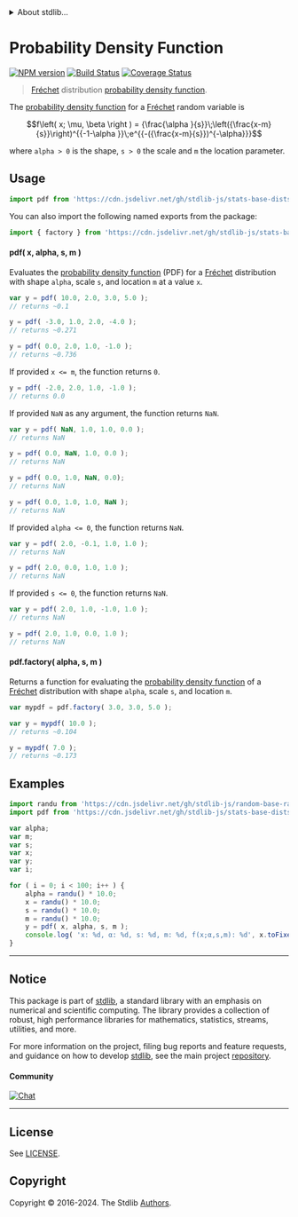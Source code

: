<!--

@license Apache-2.0

Copyright (c) 2018 The Stdlib Authors.

Licensed under the Apache License, Version 2.0 (the "License");
you may not use this file except in compliance with the License.
You may obtain a copy of the License at

   http://www.apache.org/licenses/LICENSE-2.0

Unless required by applicable law or agreed to in writing, software
distributed under the License is distributed on an "AS IS" BASIS,
WITHOUT WARRANTIES OR CONDITIONS OF ANY KIND, either express or implied.
See the License for the specific language governing permissions and
limitations under the License.

-->


<details>
  <summary>
    About stdlib...
  </summary>
  <p>We believe in a future in which the web is a preferred environment for numerical computation. To help realize this future, we've built stdlib. stdlib is a standard library, with an emphasis on numerical and scientific computation, written in JavaScript (and C) for execution in browsers and in Node.js.</p>
  <p>The library is fully decomposable, being architected in such a way that you can swap out and mix and match APIs and functionality to cater to your exact preferences and use cases.</p>
  <p>When you use stdlib, you can be absolutely certain that you are using the most thorough, rigorous, well-written, studied, documented, tested, measured, and high-quality code out there.</p>
  <p>To join us in bringing numerical computing to the web, get started by checking us out on <a href="https://github.com/stdlib-js/stdlib">GitHub</a>, and please consider <a href="https://opencollective.com/stdlib">financially supporting stdlib</a>. We greatly appreciate your continued support!</p>
</details>

# Probability Density Function

[![NPM version][npm-image]][npm-url] [![Build Status][test-image]][test-url] [![Coverage Status][coverage-image]][coverage-url] <!-- [![dependencies][dependencies-image]][dependencies-url] -->

> [Fréchet][frechet-distribution] distribution [probability density function][pdf].

<section class="intro">

The [probability density function][pdf] for a [Fréchet][frechet-distribution] random variable is

<!-- <equation class="equation" label="eq:frechet_pdf" align="center" raw="f\left( x; \mu, \beta \right ) = {\frac{\alpha }{s}}\;\left({\frac{x-m}{s}}\right)^{{-1-\alpha }}\;e^{{-({\frac{x-m}{s}})^{-\alpha}}}" alt="Probability density function for a Fréchet distribution."> -->

```math
f\left( x; \mu, \beta \right ) = {\frac{\alpha }{s}}\;\left({\frac{x-m}{s}}\right)^{{-1-\alpha }}\;e^{{-({\frac{x-m}{s}})^{-\alpha}}}
```

<!-- <div class="equation" align="center" data-raw-text="f\left( x; \mu, \beta \right ) = {\frac{\alpha }{s}}\;\left({\frac{x-m}{s}}\right)^{{-1-\alpha }}\;e^{{-({\frac{x-m}{s}})^{-\alpha}}}" data-equation="eq:frechet_pdf">
    <img src="https://cdn.jsdelivr.net/gh/stdlib-js/stdlib@591cf9d5c3a0cd3c1ceec961e5c49d73a68374cb/lib/node_modules/@stdlib/stats/base/dists/frechet/pdf/docs/img/equation_frechet_pdf.svg" alt="Probability density function for a Fréchet distribution.">
    <br>
</div> -->

<!-- </equation> -->

where `alpha > 0` is the shape, `s > 0` the scale and `m` the location parameter.

</section>

<!-- /.intro -->



<section class="usage">

## Usage

```javascript
import pdf from 'https://cdn.jsdelivr.net/gh/stdlib-js/stats-base-dists-frechet-pdf@v0.2.1-deno/mod.js';
```

You can also import the following named exports from the package:

```javascript
import { factory } from 'https://cdn.jsdelivr.net/gh/stdlib-js/stats-base-dists-frechet-pdf@v0.2.1-deno/mod.js';
```

#### pdf( x, alpha, s, m )

Evaluates the [probability density function][pdf] (PDF) for a [Fréchet][frechet-distribution] distribution with shape `alpha`, scale `s`, and location `m` at a value `x`.

```javascript
var y = pdf( 10.0, 2.0, 3.0, 5.0 );
// returns ~0.1

y = pdf( -3.0, 1.0, 2.0, -4.0 );
// returns ~0.271

y = pdf( 0.0, 2.0, 1.0, -1.0 );
// returns ~0.736
```

If provided `x <= m`, the function returns `0`.

```javascript
y = pdf( -2.0, 2.0, 1.0, -1.0 );
// returns 0.0
```

If provided `NaN` as any argument, the function returns `NaN`.

```javascript
var y = pdf( NaN, 1.0, 1.0, 0.0 );
// returns NaN

y = pdf( 0.0, NaN, 1.0, 0.0 );
// returns NaN

y = pdf( 0.0, 1.0, NaN, 0.0);
// returns NaN

y = pdf( 0.0, 1.0, 1.0, NaN );
// returns NaN
```

If provided `alpha <= 0`, the function returns `NaN`.

```javascript
var y = pdf( 2.0, -0.1, 1.0, 1.0 );
// returns NaN

y = pdf( 2.0, 0.0, 1.0, 1.0 );
// returns NaN
```

If provided `s <= 0`, the function returns `NaN`.

```javascript
var y = pdf( 2.0, 1.0, -1.0, 1.0 );
// returns NaN

y = pdf( 2.0, 1.0, 0.0, 1.0 );
// returns NaN
```

#### pdf.factory( alpha, s, m )

Returns a function for evaluating the [probability density function][pdf] of a [Fréchet][frechet-distribution] distribution with shape `alpha`, scale `s`, and location `m`.

```javascript
var mypdf = pdf.factory( 3.0, 3.0, 5.0 );

var y = mypdf( 10.0 );
// returns ~0.104

y = mypdf( 7.0 );
// returns ~0.173
```

</section>

<!-- /.usage -->

<section class="examples">

## Examples

<!-- eslint no-undef: "error" -->

```javascript
import randu from 'https://cdn.jsdelivr.net/gh/stdlib-js/random-base-randu@deno/mod.js';
import pdf from 'https://cdn.jsdelivr.net/gh/stdlib-js/stats-base-dists-frechet-pdf@v0.2.1-deno/mod.js';

var alpha;
var m;
var s;
var x;
var y;
var i;

for ( i = 0; i < 100; i++ ) {
    alpha = randu() * 10.0;
    x = randu() * 10.0;
    s = randu() * 10.0;
    m = randu() * 10.0;
    y = pdf( x, alpha, s, m );
    console.log( 'x: %d, α: %d, s: %d, m: %d, f(x;α,s,m): %d', x.toFixed( 4 ), alpha.toFixed( 4 ), s.toFixed( 4 ), m.toFixed( 4 ), y.toFixed( 4 ) );
}
```

</section>

<!-- /.examples -->

<!-- Section for related `stdlib` packages. Do not manually edit this section, as it is automatically populated. -->

<section class="related">

</section>

<!-- /.related -->

<!-- Section for all links. Make sure to keep an empty line after the `section` element and another before the `/section` close. -->


<section class="main-repo" >

* * *

## Notice

This package is part of [stdlib][stdlib], a standard library with an emphasis on numerical and scientific computing. The library provides a collection of robust, high performance libraries for mathematics, statistics, streams, utilities, and more.

For more information on the project, filing bug reports and feature requests, and guidance on how to develop [stdlib][stdlib], see the main project [repository][stdlib].

#### Community

[![Chat][chat-image]][chat-url]

---

## License

See [LICENSE][stdlib-license].


## Copyright

Copyright &copy; 2016-2024. The Stdlib [Authors][stdlib-authors].

</section>

<!-- /.stdlib -->

<!-- Section for all links. Make sure to keep an empty line after the `section` element and another before the `/section` close. -->

<section class="links">

[npm-image]: http://img.shields.io/npm/v/@stdlib/stats-base-dists-frechet-pdf.svg
[npm-url]: https://npmjs.org/package/@stdlib/stats-base-dists-frechet-pdf

[test-image]: https://github.com/stdlib-js/stats-base-dists-frechet-pdf/actions/workflows/test.yml/badge.svg?branch=v0.2.1
[test-url]: https://github.com/stdlib-js/stats-base-dists-frechet-pdf/actions/workflows/test.yml?query=branch:v0.2.1

[coverage-image]: https://img.shields.io/codecov/c/github/stdlib-js/stats-base-dists-frechet-pdf/main.svg
[coverage-url]: https://codecov.io/github/stdlib-js/stats-base-dists-frechet-pdf?branch=main

<!--

[dependencies-image]: https://img.shields.io/david/stdlib-js/stats-base-dists-frechet-pdf.svg
[dependencies-url]: https://david-dm.org/stdlib-js/stats-base-dists-frechet-pdf/main

-->

[chat-image]: https://img.shields.io/gitter/room/stdlib-js/stdlib.svg
[chat-url]: https://app.gitter.im/#/room/#stdlib-js_stdlib:gitter.im

[stdlib]: https://github.com/stdlib-js/stdlib

[stdlib-authors]: https://github.com/stdlib-js/stdlib/graphs/contributors

[umd]: https://github.com/umdjs/umd
[es-module]: https://developer.mozilla.org/en-US/docs/Web/JavaScript/Guide/Modules

[deno-url]: https://github.com/stdlib-js/stats-base-dists-frechet-pdf/tree/deno
[deno-readme]: https://github.com/stdlib-js/stats-base-dists-frechet-pdf/blob/deno/README.md
[umd-url]: https://github.com/stdlib-js/stats-base-dists-frechet-pdf/tree/umd
[umd-readme]: https://github.com/stdlib-js/stats-base-dists-frechet-pdf/blob/umd/README.md
[esm-url]: https://github.com/stdlib-js/stats-base-dists-frechet-pdf/tree/esm
[esm-readme]: https://github.com/stdlib-js/stats-base-dists-frechet-pdf/blob/esm/README.md
[branches-url]: https://github.com/stdlib-js/stats-base-dists-frechet-pdf/blob/main/branches.md

[stdlib-license]: https://raw.githubusercontent.com/stdlib-js/stats-base-dists-frechet-pdf/main/LICENSE

[frechet-distribution]: https://en.wikipedia.org/wiki/Fr%C3%A9chet_distribution

[pdf]: https://en.wikipedia.org/wiki/Probability_density_function

</section>

<!-- /.links -->
